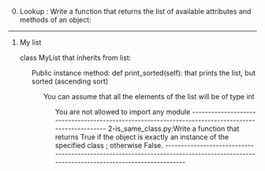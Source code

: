 0. Lookup : Write a function that returns the list of available attributes and methods of an object:
----------------------------------------------------------------------------------------------------
1. My list
<ul>class MyList that inherits from list:

<ul>Public instance method: def print_sorted(self): that prints the list, but sorted (ascending sort)
<ul>You can assume that all the elements of the list will be of type int
<ul>You are not allowed to import any module
---------------------------------------------------------------------------------------------------
2-is_same_class.py:Write a function that returns True if the object is exactly an instance of the specified class ; otherwise False.
------------------------------------------------------------------------------------------------------------------------------------

